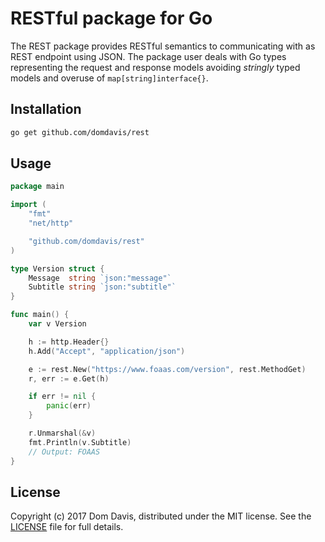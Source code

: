 # RESTful package for Go

The REST package provides RESTful semantics to communicating with as REST
endpoint using JSON. The package user deals with Go types representing the 
request and response models avoiding _stringly_ typed models and overuse of
`map[string]interface{}`.

## Installation

```bash
go get github.com/domdavis/rest
```

## Usage

```go
package main

import (
	"fmt"
	"net/http"

	"github.com/domdavis/rest"
)

type Version struct {
	Message  string `json:"message"`
	Subtitle string `json:"subtitle"`
}

func main() {
	var v Version

	h := http.Header{}
	h.Add("Accept", "application/json")

	e := rest.New("https://www.foaas.com/version", rest.MethodGet)
	r, err := e.Get(h)

	if err != nil {
		panic(err)
	}

	r.Unmarshal(&v)
	fmt.Println(v.Subtitle)
	// Output: FOAAS
}
```

## License

Copyright (c) 2017 Dom Davis, distributed under the MIT license. See the 
[LICENSE](LICENSE) file for full details.
